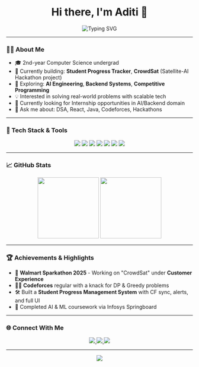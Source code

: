 <!-- Profile README for @aditig80 -->

<h1 align="center">Hi there, I'm Aditi 👋</h1>
<p align="center">
  <img src="https://readme-typing-svg.herokuapp.com?font=Fira+Code&duration=3000&pause=1000&color=6A5ACD&center=true&width=435&lines=Software+Developer+%7C+AI+Explorer;Competitive+Programmer+%7C+Tech+Enthusiast;Open+Source+Lover+%7C+Lifelong+Learner" alt="Typing SVG" />
</p>

---

### 🧑‍💻 About Me
- 🎓 2nd-year Computer Science undergrad  
- 🔭 Currently building: **Student Progress Tracker**, **CrowdSat** (Satellite-AI Hackathon project)  
- 🚀 Exploring: **AI Engineering**, **Backend Systems**, **Competitive Programming**  
- 💡 Interested in solving real-world problems with scalable tech  
- 💼 Currently looking for Internship opportunities in AI/Backend domain  
- 💬 Ask me about: DSA, React, Java, Codeforces, Hackathons

---

### 🚀 Tech Stack & Tools

<p align="center">
  <img src="https://img.shields.io/badge/Java-ED8B00?style=for-the-badge&logo=java&logoColor=white" />
  <img src="https://img.shields.io/badge/React-61DAFB?style=for-the-badge&logo=react&logoColor=black" />
  <img src="https://img.shields.io/badge/Node.js-339933?style=for-the-badge&logo=nodedotjs&logoColor=white" />
  <img src="https://img.shields.io/badge/HTML5-E34F26?style=for-the-badge&logo=html5&logoColor=white" />
  <img src="https://img.shields.io/badge/CSS3-1572B6?style=for-the-badge&logo=css3&logoColor=white" />
  <img src="https://img.shields.io/badge/Git-F05032?style=for-the-badge&logo=git&logoColor=white" />
  <img src="https://img.shields.io/badge/VSCode-007ACC?style=for-the-badge&logo=visual%20studio%20code&logoColor=white" />
</p>

---

### 📈 GitHub Stats

<p align="center">
  <img src="https://github-readme-stats.vercel.app/api?username=aditig80&show_icons=true&theme=radical" height="165" />
  <img src="https://github-readme-stats.vercel.app/api/top-langs/?username=aditig80&layout=compact&theme=radical" height="165" />
</p>

---

### 🏆 Achievements & Highlights

- 🥇 **Walmart Sparkathon 2025** - Working on "CrowdSat" under **Customer Experience**
- 👨‍💻 **Codeforces** regular with a knack for DP & Greedy problems
- 🛠️ Built a **Student Progress Management System** with CF sync, alerts, and full UI
- 🎯 Completed AI & ML coursework via Infosys Springboard

---

### 🌐 Connect With Me

<p align="center">
  <a href="https://www.linkedin.com/in/aditig80/" target="_blank">
    <img src="https://img.shields.io/badge/LinkedIn-blue?style=for-the-badge&logo=linkedin" />
  </a>
  <a href="mailto:aditig80@example.com">
    <img src="https://img.shields.io/badge/Email-D14836?style=for-the-badge&logo=gmail&logoColor=white" />
  </a>
  <a href="https://github.com/aditig80" target="_blank">
    <img src="https://img.shields.io/badge/GitHub-100000?style=for-the-badge&logo=github&logoColor=white" />
  </a>
</p>

---

<p align="center">
  <img src="https://quotes-github-readme.vercel.app/api?type=horizontal&theme=merko" />
</p>
